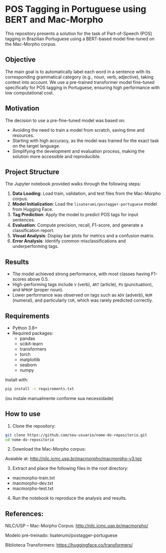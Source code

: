 # POS Tagging in Portuguese using BERT and Mac-Morpho

This repository presents a solution for the task of Part-of-Speech (POS) tagging in Brazilian Portuguese using a BERT-based model fine-tuned on the Mac-Morpho corpus.

## Objective

The main goal is to automatically label each word in a sentence with its corresponding grammatical category (e.g., noun, verb, adjective), taking context into account. We use a pre-trained transformer model fine-tuned specifically for POS tagging in Portuguese, ensuring high performance with low computational cost.

## Motivation

The decision to use a pre-fine-tuned model was based on:

- Avoiding the need to train a model from scratch, saving time and resources.
- Starting with high accuracy, as the model was trained for the exact task on the target language.
- Simplifying the development and evaluation process, making the solution more accessible and reproducible.

## Project Structure

The Jupyter notebook provided walks through the following steps:

1. **Data Loading**: Load train, validation, and test files from the Mac-Morpho corpus.
2. **Model Initialization**: Load the `lisaterumi/postagger-portuguese` model from Hugging Face.
3. **Tag Prediction**: Apply the model to predict POS tags for input sentences.
4. **Evaluation**: Compute precision, recall, F1-score, and generate a classification report.
5. **Visual Analysis**: Display bar plots for metrics and a confusion matrix.
6. **Error Analysis**: Identify common misclassifications and underperforming tags.

## Results

- The model achieved strong performance, with most classes having F1-scores above 0.5.
- High-performing tags include `V` (verb), `ART` (article), `PU` (punctuation), and `NPROP` (proper noun).
- Lower performance was observed on tags such as `ADV` (adverb), `NUM` (numeral), and particularly `CUR`, which was rarely predicted correctly.

## Requirements

- Python 3.8+
- Required packages:
  - pandas
  - scikit-learn
  - transformers
  - torch
  - matplotlib
  - seaborn
  - numpy

Install with:

```bash
pip install -r requirements.txt
```

(ou instale manualmente conforme sua necessidade)

## How to use

1. Clone the repository:

```bash
git clone https://github.com/seu-usuario/nome-do-repositorio.git
cd nome-do-repositorio
```

2. Download the Mac-Morpho corpus:

Avaiable at: http://nilc.icmc.usp.br/macmorpho/macmorpho-v3.tgz

3. Extract and place the following files in the root directory:

- macmorpho-train.txt
- macmorpho-dev.txt
- macmorpho-test.txt

4. Run the notebook to reproduce the analysis and results.

## References:

NILC/USP – Mac-Morpho Corpus: http://nilc.icmc.usp.br/macmorpho/

Modelo pré-treinado: lisaterumi/postagger-portuguese

Biblioteca Transformers: https://huggingface.co/transformers/
